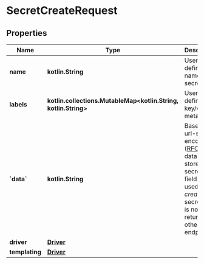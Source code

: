 
# SecretCreateRequest

## Properties
Name | Type | Description | Notes
------------ | ------------- | ------------- | -------------
**name** | **kotlin.String** | User-defined name of the secret. |  [optional]
**labels** | **kotlin.collections.MutableMap&lt;kotlin.String, kotlin.String&gt;** | User-defined key/value metadata. |  [optional]
**&#x60;data&#x60;** | **kotlin.String** | Base64-url-safe-encoded ([RFC 4648](https://tools.ietf.org/html/rfc4648#section-5)) data to store as secret.  This field is only used to _create_ a secret, and is not returned by other endpoints.  |  [optional]
**driver** | [**Driver**](Driver.md) |  |  [optional]
**templating** | [**Driver**](Driver.md) |  |  [optional]



